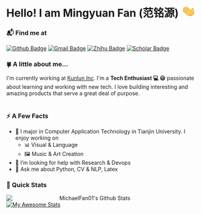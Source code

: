 <h1> Hello! I am Mingyuan Fan (范铭源)</a>  <img src="https://raw.githubusercontent.com/ABSphreak/ABSphreak/master/gifs/Hi.gif" height="30px" width="40px"></h1>
</h1>

### 📬 Find me at 
[![Github Badge](http://img.shields.io/badge/-Github-black?style=flat-square&logo=github&link=https://github.com/feizc/)](https://github.com/MichaelFan01) 
[![Gmail Badge](https://img.shields.io/badge/-Gmail-d14836?style=flat-square&logo=Gmail&logoColor=white&link=mailto:fanmingyuan01@gmail.com)](mailto:fanmingyuan01@gmail.com)
[![Zhihu Badge](https://img.shields.io/badge/-@fanmingyuan-1ca0f1?style=flat-square&labelColor=1ca0f1&logo=Zhihu&logoColor=white&link=https://www.zhihu.com/people/fan-ming-yuan-42/)](https://www.zhihu.com/people/fan-ming-yuan-42/) 
[![Scholar Badge](https://img.shields.io/badge/-Scholar-2EC866?style=flat-square&logo=Scholar&logoColor=white&link=https://scholar.google.com/citations?hl=en&user=ePIeVuUAAAAJ)](https://scholar.google.com/citations?hl=en&user=ePIeVuUAAAAJ)

### 🍀 A little about me...  
I'm currently working at [Kunlun Inc](https://www.skyreels.ai/home/). I'm a **Tech Enthusiast 💻 😃** passionate about learning and working with new tech. I love building interesting and amazing products that serve a great deal of purpose. <br/><br/>

### ⚡️ A Few Facts
- 🔭  I major in Computer Application Technology in Tianjin University. I enjoy working on
  - 📊 Visual & Language 
  - 🖼 Music & Art Creation 
- 🤔 I’m looking for help with Research & Devops
- 💬 Ask me about Python, CV & NLP, Latex


### 🚀 Quick Stats
<p align="center">
<img width="450" align="left" src="https://github-readme-stats-defcon27.vercel.app/api?username=MichaelFan01&show_icons=true&line_height=21&theme=react" alt="MichaelFan01's Github Stats" />
</p>

[![My Awesome Stats](https://awesome-github-stats.azurewebsites.net/user-stats/brunobritodev)](https://git.io/awesome-stats-card)



<!--
**MichaelFan01/MichaelFan01** is a ✨ _special_ ✨ repository because its `README.md` (this file) appears on your GitHub profile.

Here are some ideas to get you started:

- 🔭 I’m currently working on ...
- 🌱 I’m currently learning ...
- 👯 I’m looking to collaborate on ...
- 🤔 I’m looking for help with ...
- 💬 Ask me about ...
- 📫 How to reach me: ...
- 😄 Pronouns: ...
- ⚡ Fun fact: ...
-->
